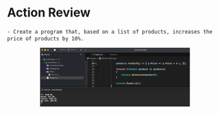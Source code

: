 # Action Review

    - Create a program that, based on a list of products, increases the price of products by 10%.

<p align="center">
  <img src="./screenshots/example1.png" width="350" title="Console">
</p>
